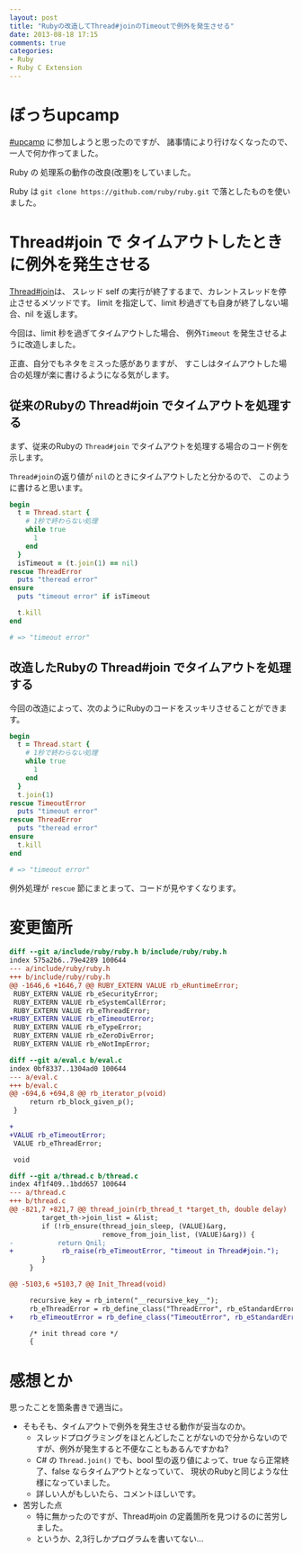 ```yaml
---
layout: post
title: "Rubyの改造してThread#joinのTimeoutで例外を発生させる"
date: 2013-08-18 17:15
comments: true
categories: 
- Ruby
- Ruby C Extension
---
```


# ぼっちupcamp

[#upcamp](https://twitter.com/search?q=%23upcamp&src=hash) に参加しようと思ったのですが、
諸事情により行けなくなったので、一人で何か作ってました。

Ruby の 処理系の動作の改良(改悪)をしていました。

Ruby は `git clone https://github.com/ruby/ruby.git` で落としたものを使いました。

# Thread#join で タイムアウトしたときに例外を発生させる

[Thread#join](http://doc.ruby-lang.org/ja/2.0.0/method/Thread/i/join.html)は、
スレッド self の実行が終了するまで、カレントスレッドを停止させるメソッドです。
limit を指定して、limit 秒過ぎても自身が終了しない場合、nil を返します。

今回は、limit 秒を過ぎてタイムアウトした場合、
例外`Timeout` を発生させるように改造しました。

正直、自分でもネタをミスった感がありますが、
すこしはタイムアウトした場合の処理が楽に書けるようになる気がします。

## 従来のRubyの Thread#join でタイムアウトを処理する

まず、従来のRubyの `Thread#join` でタイムアウトを処理する場合のコード例を示します。

`Thread#join`の返り値が `nil`のときにタイムアウトしたと分かるので、
このように書けると思います。

``` ruby Timeout Handling Before
begin
  t = Thread.start {
    # 1秒で終わらない処理
    while true
      1
    end
  }
  isTimeout = (t.join(1) == nil)
rescue ThreadError
  puts "theread error"
ensure
  puts "timeout error" if isTimeout

  t.kill
end

# => "timeout error"
```

## 改造したRubyの Thread#join でタイムアウトを処理する

今回の改造によって、次のようにRubyのコードをスッキリさせることができます。

``` ruby Timeout Handling After
begin
  t = Thread.start {
    # 1秒で終わらない処理
    while true
      1
    end
  }
  t.join(1)
rescue TimeoutError
  puts "timeout error"
rescue ThreadError
  puts "theread error"
ensure
  t.kill
end

# => "timeout error"
```

例外処理が `rescue` 節にまとまって、コードが見やすくなります。

# 変更箇所

``` diff git diff include/ruby/ruby.h
diff --git a/include/ruby/ruby.h b/include/ruby/ruby.h
index 575a2b6..79e4289 100644
--- a/include/ruby/ruby.h
+++ b/include/ruby/ruby.h
@@ -1646,6 +1646,7 @@ RUBY_EXTERN VALUE rb_eRuntimeError;
 RUBY_EXTERN VALUE rb_eSecurityError;
 RUBY_EXTERN VALUE rb_eSystemCallError;
 RUBY_EXTERN VALUE rb_eThreadError;
+RUBY_EXTERN VALUE rb_eTimeoutError;
 RUBY_EXTERN VALUE rb_eTypeError;
 RUBY_EXTERN VALUE rb_eZeroDivError;
 RUBY_EXTERN VALUE rb_eNotImpError;
```


``` diff git diff eval.c
diff --git a/eval.c b/eval.c
index 0bf8337..1304ad0 100644
--- a/eval.c
+++ b/eval.c
@@ -694,6 +694,8 @@ rb_iterator_p(void)
     return rb_block_given_p();
 }

+
+VALUE rb_eTimeoutError;
 VALUE rb_eThreadError;

 void
```


``` diff git diff thread.c
diff --git a/thread.c b/thread.c
index 4f1f409..1bdd657 100644
--- a/thread.c
+++ b/thread.c
@@ -821,7 +821,7 @@ thread_join(rb_thread_t *target_th, double delay)
        target_th->join_list = &list;
        if (!rb_ensure(thread_join_sleep, (VALUE)&arg,
                       remove_from_join_list, (VALUE)&arg)) {
-           return Qnil;
+            rb_raise(rb_eTimeoutError, "timeout in Thread#join.");
        }
     }

@@ -5103,6 +5103,7 @@ Init_Thread(void)

     recursive_key = rb_intern("__recursive_key__");
     rb_eThreadError = rb_define_class("ThreadError", rb_eStandardError);
+    rb_eTimeoutError = rb_define_class("TimeoutError", rb_eStandardError);

     /* init thread core */
     {
```


# 感想とか

思ったことを箇条書きで適当に。

* そもそも、タイムアウトで例外を発生させる動作が妥当なのか。
  * スレッドプログラミングをほとんどしたことがないので分からないのですが、例外が発生すると不便なこともあるんですかね?
  * C# の `Thread.join()` でも、bool 型の返り値によって、true なら正常終了、false ならタイムアウトとなっていて、
    現状のRubyと同じような仕様になっていました。
  * 詳しい人がもしいたら、コメントほしいです。
* 苦労した点
  * 特に無かったのですが、Thread#join の定義箇所を見つけるのに苦労しました。
  * というか、2,3行しかプログラムを書いてない...
